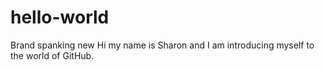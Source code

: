 # hello-world
Brand spanking new
Hi my name is Sharon and I am introducing myself to the world of GitHub.
